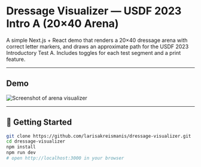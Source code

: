 # Dressage Visualizer — USDF 2023 Intro A (20×40 Arena)

A simple Next.js + React demo that renders a 20×40 dressage arena with correct letter markers, and draws an approximate path for the USDF 2023 Introductory Test A. Includes toggles for each test segment and a print feature.

---

## Demo

![Screenshot of arena visualizer](public/screenshot.png)

---

## 🙌 Getting Started

```bash
git clone https://github.com/larisakreismanis/dressage-visualizer.git
cd dressage-visualizer
npm install
npm run dev
# open http://localhost:3000 in your browser

